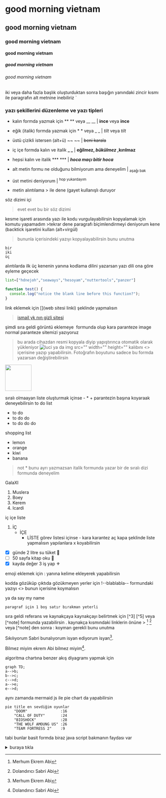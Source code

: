 # good morning vietnam
## good morning vietnam
### good morning vietnam
#### good morning vietnam
##### good morning vietnam
###### good morning vietnam

iki veya daha fazla başlık oluşturduktan sonra başığın yanındaki zincir kısmı ile paragrafın alt metnine inebiliriz
`
### yazı şekillerini düzenleme ve yazı tipleri
* kalın formda yazmak için ** ** veya __ __ | **ince** veya __ince__

* eğik (italik) formda yazmak için * * veya _ _ | *tilt* veya _tilt_

* üstü çizikli istersen (alt+ü) ~~ ~~ | ~~beni karala~~

* iç içe formda kalın ve italik **_ _** |    **eğilmez, _bükülmez_ ,kırılmaz**

* hepsi kalın ve italik *** *** | ***hoca maçı bitir hoca***

* alt metin formu ne olduğunu bilmiyorum ama deneyelim <sub> </sub> | <sub> aşağı bak </sub>

* üst metini deniyorum <sup> </sup> | <sup> hop yukardayım </sup>

* metin alıntılama > ile dene (gayet kullanışlı duruyor

söz dizimi içi <!-- büyüktür işareti kullan -->

>evet evet bu bir söz dizimi

kesme işareti arasında yazı ile kodu vurgulayabilirsin kopyalamak için komutu yapamadım >tekrar dene
paragrafı biçimlendirmeyi deniyorum kene (backtick işaretini kullan (alt+virgül)
>bununla içerisindeki yazıyı kopyalayabilirsin bunu unutma
```
bir
iki
üç
```

alıntılarda ilk üç kenenin yanına kodlama dilini yazarsan yazı dili ona göre eyleme geçecek

```python
list=["hdnejoh","seaways","hesoyam","nuttertools","panzer"]
```
```javascript
function test() {
  console.log("notice the blank line before this function?");
}
```
link eklemek için [](web sitesi linki) şeklinde yapmalısın 
>[ismail yk nın gizli sitesi](www.bombabomba.com)

şimdi sıra geldi görüntü eklemeye ![]() formunda olup kara paranteze image normal paranteze sitemizi yazıyoruz 
>bu arada cihazdan resmi kopyala diyip yapıştırınca otomatik olarak yükleniyor
![luci](https://user-images.githubusercontent.com/101600310/202918888-53d6b18a-9bfd-4db6-862e-183c8b58429e.jpg)
>ya da img src="" width="" height="" kalıbını <> içerisine yazıp yapabilirsin. Fotoğrafın boyutunu sadece bu formda yazarsan değiştirebilirsin
<img src="https://user-images.githubusercontent.com/101600310/202918888-53d6b18a-9bfd-4db6-862e-183c8b58429e.jpg" width="85" height="85">

sıralı olmaayan liste oluşturmak içinse - * + parantezin başına koyaraak deneyebilirsin
to do list
+ to do
+ to do do 
+ to do do do 

shopping list 
* lemon
* orange
* kiwi
* banana

>not * bunu ayrı yazmazsan italik formunda yazar
bir de sıralı dizi formunda deneyelim

GalaXI
1. Muslera
2. Boey
3. Kerem 
4. Icardi

iç içe liste 
1. İÇ
   - İÇE
     - LİSTE
görev listesi içinse - kara karantez aç kapa şeklinde liste yapmalısın yapılanlara x koyabilirsin
- [x]  günde 2 litre su tüket 🚰
- [ ]  50 sayfa kitap oku 📖
- [x]  kayda değer 3 iş yap ⚜️

emoji eklemek için : yanına kelime ekleyerek yapabilirsin 

kodda gözüküp çıktıda gözükmeyen yerler için !--blablabla-- formundaki yazıyı <> bunun içerisine koymalısın
<!--say my name--> ya da say my name 
```
paragraf için 1 boş satır bırakman yeterli
```
sıra geldi referans ve kaynakçaya kaynakçayı belirtmek için [^3] [^5] veya [^note] formunda yazabilirsin . kaynakça kısmındaki linklerin önüne > [^1] [^2] veya [^note] den sonra : koyman gerekli bunu unutma

Sıkılıyorum Sabri bunalıyorum isyan ediyorum isyan[^1].

Bilmez miyim ekrem Abi bilmez miyim[^2].

[^1]: Merhum Ekrem Abi
[^2]: Dolandırıcı Sabri Abi

algoritma chartına benzer akış diyagramı yapmak için 
```mermaid
graph TD;
a-->b;
b-->c;
c-->d;
a-->e;
e-->d;
```
aynı zamanda mermaid js ile pie chart da yapabilirsin
```mermaid
pie title en sevdiğim oyunlar
    "DOOM"               :16
    "CALL OF DUTY"       :24
    "BIOSHOCK"           :28
    "THE WOLF AMOUNG US" :26
    "TEAM FORTRESS 2"    :9
```
tabi bunlar basit formda biraz java script bakmanın faydası var
<details><summary>buraya tıkla</summary>
<p>
buraya bir şeyler saklayabilirsin
</p>
</details>
